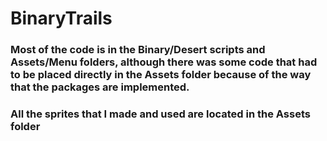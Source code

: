 # BinaryTrails

### Most of the code is in the Binary/Desert scripts and Assets/Menu folders, although there was some code that had to be placed directly in the Assets folder because of the way that the packages are implemented.

### All the sprites that I made and used are located in the Assets folder

